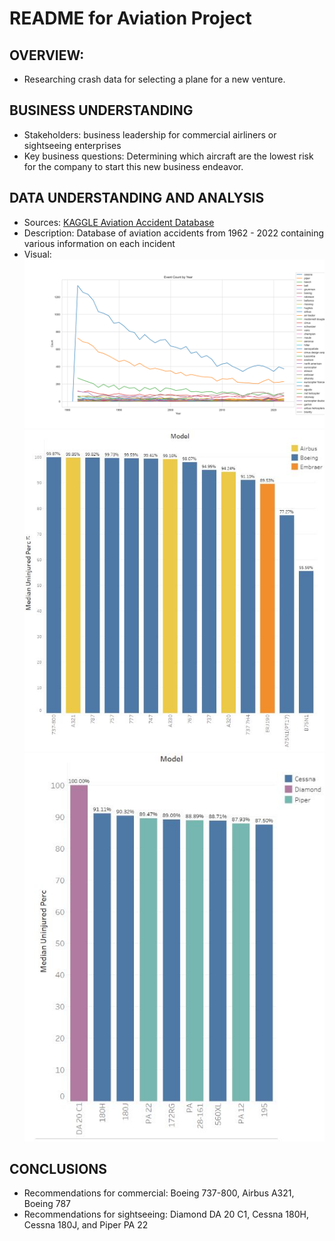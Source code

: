 # README for Aviation Project

## OVERVIEW:
- Researching crash data for selecting a plane for a new venture.

## BUSINESS UNDERSTANDING
- Stakeholders: business leadership for commercial airliners or sightseeing enterprises
- Key business questions: Determining which aircraft are the lowest risk for the company to start this new business endeavor.

## DATA UNDERSTANDING AND ANALYSIS
- Sources: [KAGGLE Aviation Accident Database](https://www.kaggle.com/datasets/khsamaha/aviation-accident-database-synopses)
- Description: Database of aviation accidents from 1962 - 2022 containing various information on each incident
- Visual:
![Yearly Graph](./project_1/data/yearly_accident.png)
![Commercial Airline Graph](./project_1/data/graph_commercial.JPG)
![Sightseeing Airline Graph](./project_1/data/graph_sightseeing.JPG)

## CONCLUSIONS
- Recommendations for commercial: Boeing 737-800, Airbus A321, Boeing 787
- Recommendations for sightseeing: Diamond DA 20 C1, Cessna 180H, Cessna 180J, and Piper PA 22


